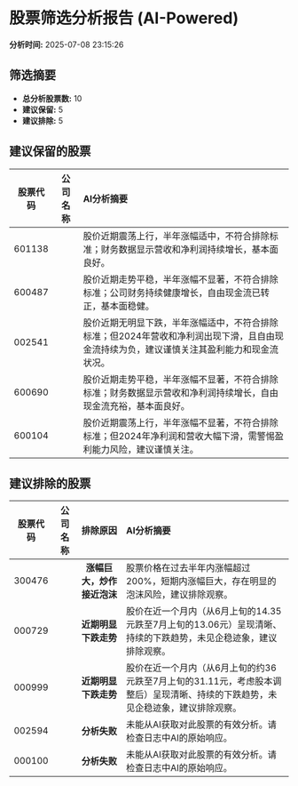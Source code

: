 # 股票筛选分析报告 (AI-Powered)

**分析时间:** 2025-07-08 23:15:26

## 筛选摘要

- **总分析股票数:** 10
- **建议保留:** 5
- **建议排除:** 5

## 建议保留的股票

| 股票代码 | 公司名称 | AI分析摘要 |
|:---:|:---:|:---|
| 601138 |  | 股价近期震荡上行，半年涨幅适中，不符合排除标准；财务数据显示营收和净利润持续增长，基本面良好。 |
| 600487 |  | 股价近期走势平稳，半年涨幅不显著，不符合排除标准；公司财务持续健康增长，自由现金流已转正，基本面稳健。 |
| 002541 |  | 股价近期无明显下跌，半年涨幅适中，不符合排除标准；但2024年营收和净利润出现下滑，且自由现金流持续为负，建议谨慎关注其盈利能力和现金流状况。 |
| 600690 |  | 股价近期走势平稳，半年涨幅不显著，不符合排除标准；财务数据显示营收和净利润持续增长，自由现金流充裕，基本面良好。 |
| 600104 |  | 股价近期震荡上行，半年涨幅不显著，不符合排除标准；但2024年净利润和营收大幅下滑，需警惕盈利能力风险，建议谨慎关注。 |

## 建议排除的股票

| 股票代码 | 公司名称 | 排除原因 | AI分析摘要 |
|:---:|:---:|:---:|:---|
| 300476 |  | **涨幅巨大，炒作接近泡沫** | 股票价格在过去半年内涨幅超过200%，短期内涨幅巨大，存在明显的泡沫风险，建议排除观察。 |
| 000729 |  | **近期明显下跌走势** | 股价在近一个月内（从6月上旬的14.35元跌至7月上旬的13.06元）呈现清晰、持续的下跌趋势，未见企稳迹象，建议排除观察。 |
| 000999 |  | **近期明显下跌走势** | 股价在近一个月内（从6月上旬的约36元跌至7月上旬的31.11元，考虑股本调整后）呈现清晰、持续的下跌趋势，未见企稳迹象，建议排除观察。 |
| 002594 |  | **分析失败** | 未能从AI获取对此股票的有效分析。请检查日志中AI的原始响应。 |
| 000100 |  | **分析失败** | 未能从AI获取对此股票的有效分析。请检查日志中AI的原始响应。 |
